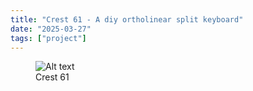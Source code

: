 ```yaml
---
title: "Crest 61 - A diy ortholinear split keyboard"
date: "2025-03-27"
tags: ["project"]
---
```


<figure class="full-image">
  <Image src="/images/crest61/board.png" alt="Alt text"/>
  <figcaption>Crest 61</figcaption>
</figure>

